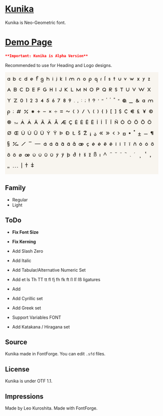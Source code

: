 # [Kunika](https://kurogedelic.github.io/Kunika/)
Kunika is Neo-Geometric font.

# [Demo Page](https://kurogedelic.github.io/Kunika/)

```json
**Important: Kunika is Alpha Version**
```

Recommended to use for Heading and Logo designs.

![Glyphs show case](docs/assets/kunika-showcase.png)

## Family
+ Regular
+ Light

## ToDo
+ **Fix Font Size**
+ **Fix Kerning**
+ Add Slash Zero
+ Add Italic
+ Add Tabular/Alternative Numeric Set
+ Add et ls Th TT tt fl fj fh fk ft ſl ſſ ſß ligatures
+ Add 

+ Add Cyrillic set
+ Add Greek set

+ Support Variables FONT
+ Add Katakana / Hiragana set

## Source
Kunika made in FontForge.
You can edit `.sfd` files.


## License
Kunika is under OTF 1.1.


## Impressions
Made by Leo Kuroshita.
Made with FontForge.
